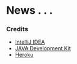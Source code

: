 # News . . .

### Credits
- [IntelliJ IDEA](https://www.jetbrains.com/idea/)
- [JAVA Development Kit](https://www.oracle.com/java/technologies/downloads/#java8-mac)
- [Heroku](https://www.heroku.com/)

